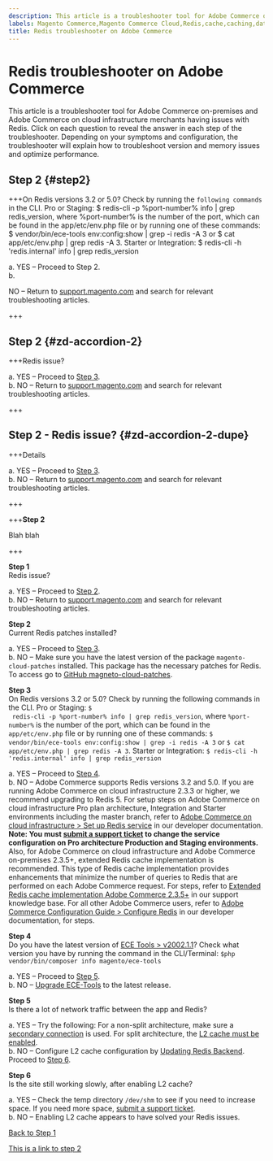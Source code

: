 ```yaml
---
description: This article is a troubleshooter tool for Adobe Commerce on-premises and Adobe Commerce on cloud infrastructure merchants having issues with Redis. Click on each question to reveal the answer in each step of the troubleshooter. Depending on your symptoms and configuration, the troubleshooter will explain how to troubleshoot version and memory issues and optimize performance.
labels: Magento Commerce,Magento Commerce Cloud,Redis,cache,caching,database,ece-tools,patches,troubleshooting,Adobe Commerce,cloud infrastructure,on-premises
title: Redis troubleshooter on Adobe Commerce
---
```


# Redis troubleshooter on Adobe Commerce

This article is a troubleshooter tool for Adobe Commerce on-premises and Adobe Commerce on cloud infrastructure merchants having issues with Redis. Click on each question to reveal the answer in each step of the troubleshooter. Depending on your symptoms and configuration, the troubleshooter will explain how to troubleshoot version and memory issues and optimize performance.

## Step 2 {#step2}

+++On Redis versions 3.2 or 5.0? Check by running the `following commands` in the CLI. Pro or Staging: $ redis-cli -p %port-number% info | grep redis_version, where %port-number% is the number of the port, which can be found in the app/etc/env.php file or by running one of these commands: $ vendor/bin/ece-tools env:config:show | grep -i redis -A 3 or $ cat app/etc/env.php | grep redis -A 3. Starter or Integration: $ redis-cli -h 'redis.internal' info | grep redis_version

a. YES – Proceed to Step 2</a>.<br>b. 

NO – Return to [support.magento.com](https://support.magento.com/hc/en-us) and search for relevant troubleshooting articles.

+++

## Step 2 {#zd-accordion-2}

+++Redis issue?

a. YES – Proceed to [Step 3](#zd-accordion-3).  
b. NO – Return to [support.magento.com](https://support.magento.com/hc/en-us) and search for relevant troubleshooting articles.

+++

## Step 2 - Redis issue? {#zd-accordion-2-dupe}

+++Details

a. YES – Proceed to [Step 3](#zd-accordion-3).  
b. NO – Return to [support.magento.com](https://support.magento.com/hc/en-us) and search for relevant troubleshooting articles.

+++

+++**Step 2**

Blah blah

+++


<div class="zd-accordion">
<div id="zd-accordion-1" class="zd-accordion-panel">
<strong>Step 1</strong>
<div class="zd-accordion-section">Redis issue?</div>
<p class="zd-accordion-text">a. YES – Proceed to <a class="accordion-anchor" href="#zd-accordion-2">Step 2</a>.<br>b. NO – Return to <a href="https://support.magento.com/hc/en-us">support.magento.com</a> and search for relevant troubleshooting articles.</p>
</div>
<div id="zd-accordion-2" class="zd-accordion-panel">
<strong>Step 2</strong>
<div class="zd-accordion-section">Current Redis patches installed?</div>
<p class="zd-accordion-text">a. YES – Proceed to <a class="accordion-anchor" href="#zd-accordion-3">Step 3</a>.<br>b. NO – Make sure you have the latest version of the package <code>magento-cloud-patches</code> installed. This package has the necessary patches for Redis. To access go to <a href="https://github.com/magento/magento-cloud-patches/">GitHub magneto-cloud-patches</a>.</p>
</div>
<div id="zd-accordion-3" class="zd-accordion-panel">
<strong>Step 3</strong>
<div class="zd-accordion-section">On Redis versions 3.2 or 5.0? Check by running the following commands in the CLI. Pro or Staging: <code>$
 redis-cli -p %port-number% info | grep redis_version</code>, where <code>%port-number%</code> is the number of the port, which can be found in the <code>app/etc/env.php</code> file or by running one of these commands: <code>$ vendor/bin/ece-tools env:config:show | grep -i redis -A 3</code> or <code>$ cat app/etc/env.php | grep redis -A 3</code>. Starter or Integration: <code>$ redis-cli -h 'redis.internal' info | grep redis_version</code></div>
<p class="zd-accordion-text">a. YES – Proceed to <a class="accordion-anchor" href="#zd-accordion-4">Step 4</a>.<br>b. NO – Adobe Commerce supports Redis versions 3.2 and 5.0. If you are running Adobe Commerce on cloud infrastructure 2.3.3 or higher, we recommend upgrading to Redis 5. For setup steps on Adobe Commerce on cloud infrastructure Pro plan architecture, Integration and Starter environments including the master branch, refer to <a href="https://devdocs.magento.com/cloud/project/services-redis.html">Adobe Commerce on cloud infrastructure > Set up Redis service</a> in our developer documentation. <strong>Note: </strong><strong>You must <a href="https://support.magento.com/hc/en-us/articles/360019088251">submit a support ticket</a> to change the service configuration on Pro architecture Production and Staging environments. </strong>Also, for Adobe Commerce on cloud infrastructure and Adobe Commerce on-premises 2.3.5+, extended Redis cache implementation is recommended. This type of Redis cache implementation provides enhancements that minimize the number of queries to Redis that are performed on each Adobe Commerce request. For steps, refer to <a href="https://support.magento.com/hc/en-us/articles/360049292532">Extended Redis cache implementation Adobe Commerce 2.3.5+</a> in our support knowledge base. For all other Adobe Commerce users, refer to <a href="https://devdocs.magento.com/guides/v2.4/config-guide/redis/config-redis.html">Adobe Commerce Configuration Guide > Configure Redis</a> in our developer documentation, for steps.</p>
</div>
<div id="zd-accordion-4" class="zd-accordion-panel">
<strong>Step 4</strong>
<div class="zd-accordion-section">Do you have the latest version of <a href="https://github.com/magento/ece-tools/releases">ECE Tools > v2002.1.1</a>? Check what version you have by running the command in the CLI/Terminal: <code>$php vendor/bin/composer info magento/ece-tools</code>
</div>
<p class="zd-accordion-text">a. YES – Proceed to <a class="accordion-anchor" href="#zd-accordion-5">Step 5</a>.<br>b. NO – <a href="https://devdocs.magento.com/cloud/project/ece-tools-update.html">Upgrade ECE-Tools</a> to the latest release.</p>
</div>
<div id="zd-accordion-5" class="zd-accordion-panel">
<strong>Step 5</strong>
<div class="zd-accordion-section">Is there a lot of network traffic between the app and Redis?</div>
<p class="zd-accordion-text">a. YES – Try the following: For a non-split architecture, make sure a <a href="https://support.magento.com/hc/en-us/articles/360037391972">secondary connection</a> is used.  For split architecture, the <a href="https://devdocs.magento.com/guides/v2.4/config-guide/cache/two-level-cache.html">L2 cache must be enabled</a>.<br>b. NO – Configure L2 cache configuration by <a href="https://devdocs.magento.com/cloud/env/variables-deploy.html#redis_backend">Updating Redis Backend</a>. Proceed to <a class="accordion-anchor" href="#zd-accordion-6">Step 6</a>.</p>
</div>
<div id="zd-accordion-6" class="zd-accordion-panel">
<strong>Step 6</strong>
<div class="zd-accordion-section">Is the site still working slowly, after enabling L2 cache?</div>
<p class="zd-accordion-text">a. YES – Check the temp directory <code>/dev/shm</code> to see if you need to increase space. If you need more space, <a href="https://support.magento.com/hc/en-us/articles/360019088251">submit a support ticket</a>.<br>b. NO – Enabling L2 cache appears to have solved your Redis issues.</p>
</div>
<p>
    <a href="https://support.magento.com/hc/en-us/articles/360046673932#zd-accordion-1">Back to Step 1</a>
  </p>
</div>

[This is a link to step 2](#step2)
